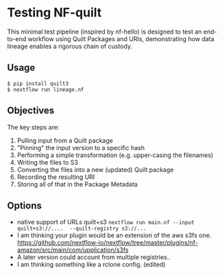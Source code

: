 # Testing NF-quilt

This minimal test pipeline (inspired by nf-hello) is designed
to test an end-to-end workflow using Quilt Packages and URIs,
demonstrating how data lineage enables a rigorous chain of custody.

## Usage

```
$ pip install quilt3
$ nextflow run lineage.nf
```

## Objectives

The key steps are:

1. Pulling input from a Quilt package
2. "Pinning" the input version to a specific hash
3. Performing a simple transformation (e.g. upper-casing the filenames)
4. Writing the files to S3
5. Converting the files into a new (updated) Quilt package
6. Recording the resulting URI
7. Storing all of that in the Package Metadata

## Options

* native support of URLs quilt+s3
`nextflow run main.nf --input quilt+s3://....  --quilt-registry s3://...`
*  I am thinking your plugin would be an extension of the aws s3fs one.
https://github.com/nextflow-io/nextflow/tree/master/plugins/nf-amazon/src/main/com/upplication/s3fs
* A later version could account from multiple registries..
* I am thinking something like a rclone config. (edited)